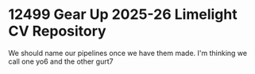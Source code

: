 # 12499 Gear Up 2025-26 Limelight CV Repository

We should name our pipelines once we have them made. I'm thinking we call one yo6 and the other gurt7